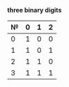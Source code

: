 **three binary digits**

| № | 0 | 1 | 2 |
|---|---|---|---|
| 0 | 1 | 0 | 0 |
| 1 | 1 | 0 | 1 |
| 2 | 1 | 1 | 0 |
| 3 | 1 | 1 | 1 |
